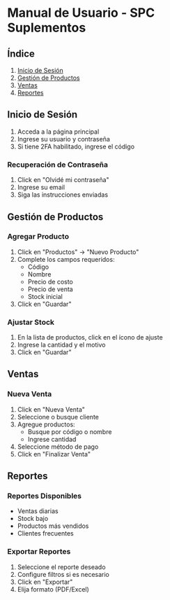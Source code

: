 # Manual de Usuario - SPC Suplementos

## Índice

1. [Inicio de Sesión](#inicio-de-sesión)
2. [Gestión de Productos](#gestión-de-productos)
3. [Ventas](#ventas)
4. [Reportes](#reportes)

## Inicio de Sesión

1. Acceda a la página principal
2. Ingrese su usuario y contraseña
3. Si tiene 2FA habilitado, ingrese el código

### Recuperación de Contraseña

1. Click en "Olvidé mi contraseña"
2. Ingrese su email
3. Siga las instrucciones enviadas

## Gestión de Productos

### Agregar Producto

1. Click en "Productos" → "Nuevo Producto"
2. Complete los campos requeridos:
   - Código
   - Nombre
   - Precio de costo
   - Precio de venta
   - Stock inicial
3. Click en "Guardar"

### Ajustar Stock

1. En la lista de productos, click en el ícono de ajuste
2. Ingrese la cantidad y el motivo
3. Click en "Guardar"

## Ventas

### Nueva Venta

1. Click en "Nueva Venta"
2. Seleccione o busque cliente
3. Agregue productos:
   - Busque por código o nombre
   - Ingrese cantidad
4. Seleccione método de pago
5. Click en "Finalizar Venta"

## Reportes

### Reportes Disponibles

- Ventas diarias
- Stock bajo
- Productos más vendidos
- Clientes frecuentes

### Exportar Reportes

1. Seleccione el reporte deseado
2. Configure filtros si es necesario
3. Click en "Exportar"
4. Elija formato (PDF/Excel) 